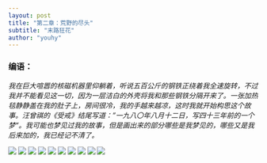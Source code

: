 ```yaml
---
layout: post
title: "第二章：荒野的尽头"
subtitle: "末路狂花"
author: "youhy"
---
```


### 编语：
_我在巨大喧嚣的核磁机器里仰躺着，听说五百公斤的钢铁正绕着我全速旋转，不过我并不能看见这一切，因为一层洁白的外壳将我和那些钢铁分隔开来了。一张加热毯静静盖在我的肚子上，房间很冷，我的手越来越凉，这时我就开始构思这个故事。汪曾祺的《受戒》结尾写道：”一九八〇年八月十二日，写四十三年前的一个梦“。我可能也梦见过我的故事，但是画出来的部分哪些是我梦见的，哪些又是我后来加的，我已经记不清了。_

![](/assets/user/chapter2/1.png)
![](/assets/user/chapter2/2.png)
![](/assets/user/chapter2/3.png)
![](/assets/user/chapter2/4.png)
![](/assets/user/chapter2/5.png)
![](/assets/user/chapter2/6.png)
![](/assets/user/chapter2/7.png)
![](/assets/user/chapter2/8.png)
![](/assets/user/chapter2/9.png)
![](/assets/user/chapter2/10.png)

